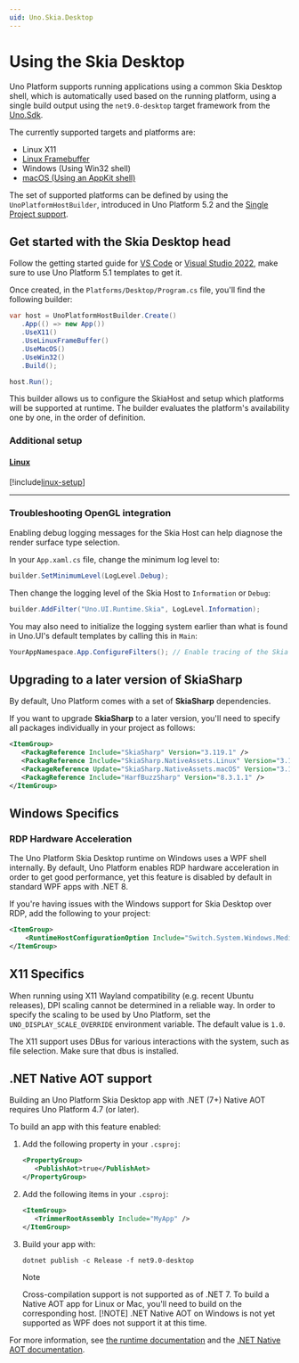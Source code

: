 ```yaml
---
uid: Uno.Skia.Desktop
---
```


# Using the Skia Desktop

Uno Platform supports running applications using a common Skia Desktop shell, which is automatically used based on the running platform, using a single build output using the `net9.0-desktop` target framework from the [Uno.Sdk](xref:Uno.Features.Uno.Sdk).

The currently supported targets and platforms are:

- Linux X11
- [Linux Framebuffer](xref:Uno.Skia.Linux.Framebuffer)
- Windows (Using Win32 shell)
- [macOS (Using an AppKit shell)](xref:Uno.Skia.macOS)

The set of supported platforms can be defined by using the `UnoPlatformHostBuilder`, introduced in Uno Platform 5.2 and the [Single Project support](xref:Uno.Development.MigratingToSingleProject).

## Get started with the Skia Desktop head

Follow the getting started guide for [VS Code](xref:Uno.GetStarted.vscode) or [Visual Studio 2022](xref:Uno.GetStarted.vs2022), make sure to use Uno Platform 5.1 templates to get it.

Once created, in the `Platforms/Desktop/Program.cs` file, you'll find the following builder:

```csharp
var host = UnoPlatformHostBuilder.Create()
   .App(() => new App())
   .UseX11()
   .UseLinuxFrameBuffer()
   .UseMacOS()
   .UseWin32()
   .Build();

host.Run();
```

This builder allows us to configure the SkiaHost and setup which platforms will be supported at runtime. The builder evaluates the platform's availability one by one, in the order of definition.

### Additional setup

#### [**Linux**](#tab/linux)

[!include[linux-setup](../includes/additional-linux-setup-inline.md)]

---

### Troubleshooting OpenGL integration

Enabling debug logging messages for the Skia Host can help diagnose the render surface type selection.

In your `App.xaml.cs` file, change the minimum log level to:

```csharp
builder.SetMinimumLevel(LogLevel.Debug);
```

Then change the logging level of the Skia Host to `Information` or `Debug`:

```csharp
builder.AddFilter("Uno.UI.Runtime.Skia", LogLevel.Information);
```

You may also need to initialize the logging system earlier than what is found in Uno.UI's default templates by calling this in `Main`:

```csharp
YourAppNamespace.App.ConfigureFilters(); // Enable tracing of the Skia host
```

## Upgrading to a later version of SkiaSharp

By default, Uno Platform comes with a set of **SkiaSharp** dependencies.

If you want to upgrade **SkiaSharp** to a later version, you'll need to specify all packages individually in your project as follows:

```xml
<ItemGroup>
   <PackagReference Include="SkiaSharp" Version="3.119.1" />
   <PackagReference Include="SkiaSharp.NativeAssets.Linux" Version="3.119.1" />
   <PackageReference Update="SkiaSharp.NativeAssets.macOS" Version="3.119.1" />
   <PackagReference Include="HarfBuzzSharp" Version="8.3.1.1" />
</ItemGroup>
```

## Windows Specifics

### RDP Hardware Acceleration

The Uno Platform Skia Desktop runtime on Windows uses a WPF shell internally. By default, Uno Platform enables RDP hardware acceleration in order to get good performance, yet this feature is disabled by default in standard WPF apps with .NET 8.

If you're having issues with the Windows support for Skia Desktop over RDP, add the following to your project:

```xml
<ItemGroup>
    <RuntimeHostConfigurationOption Include="Switch.System.Windows.Media.EnableHardwareAccelerationInRdp" Value="false" />
</ItemGroup>
```

## X11 Specifics

When running using X11 Wayland compatibility (e.g. recent Ubuntu releases), DPI scaling cannot be determined in a reliable way. In order to specify the scaling to be used by Uno Platform, set the `UNO_DISPLAY_SCALE_OVERRIDE` environment variable. The default value is `1.0`.

The X11 support uses DBus for various interactions with the system, such as file selection. Make sure that dbus is installed.

## .NET Native AOT support

Building an Uno Platform Skia Desktop app with .NET (7+) Native AOT requires Uno Platform 4.7 (or later).

To build an app with this feature enabled:

1. Add the following property in your `.csproj`:

   ```xml
   <PropertyGroup>
      <PublishAot>true</PublishAot>
   </PropertyGroup>
   ```

1. Add the following items in your `.csproj`:

   ```xml
   <ItemGroup>
      <TrimmerRootAssembly Include="MyApp" />
   </ItemGroup>
   ```

1. Build your app with:

   ```dotnetcli
   dotnet publish -c Release -f net9.0-desktop
   ```

   > [!NOTE]
   > Cross-compilation support is not supported as of .NET 7. To build a Native AOT app for Linux or Mac, you'll need to build on the corresponding host.
   > [!NOTE]
   > .NET Native AOT on Windows is not yet supported as WPF does not support it at this time.

For more information, see [the runtime documentation](https://github.com/dotnet/runtime/blob/main/src/coreclr/nativeaot/docs/reflection-in-aot-mode.md) and the [.NET Native AOT documentation](https://learn.microsoft.com/dotnet/core/deploying/native-aot/).
